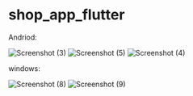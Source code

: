 # shop_app_flutter

Andriod:

![Screenshot (3)](https://github.com/gopalakrishna2/E-Commerce/assets/141754877/59c818c5-eaa2-4c64-a96e-da48efbf2e14)
![Screenshot (5)](https://github.com/gopalakrishna2/E-Commerce/assets/141754877/7af29828-bc0f-4b95-848f-4a4b6fc57949)
![Screenshot (4)](https://github.com/gopalakrishna2/E-Commerce/assets/141754877/9e4e07f3-beff-44a0-be75-f0ce54e06103)

windows:

![Screenshot (8)](https://github.com/gopalakrishna2/E-Commerce/assets/141754877/9f8da536-a5fd-478e-bf64-946db3946963)
![Screenshot (9)](https://github.com/gopalakrishna2/E-Commerce/assets/141754877/c2959a55-5590-4ad8-826e-41dc14fae7a4)
